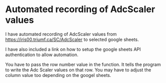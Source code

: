 # Automated recording of AdcScaler values

I have automated recording of AdcScaler values from https://iris00.triumf.ca/SC/AdcScaler to selected google sheets.

I have also included a link on how to setup the google sheets API authentication to allow automation.

You have to pass the row number value in the function. It tells the program to write the Adc Scaler values on that row. You may have to adjust the column value too depending on the googel sheets.
